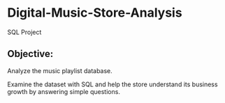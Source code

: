 # Digital-Music-Store-Analysis
SQL Project

## Objective:
Analyze the music playlist database.

Examine the dataset with SQL and help the store understand its business growth by answering simple questions.
